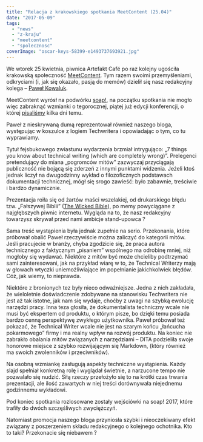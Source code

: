 ```yaml
---
title: "Relacja z krakowskiego spotkania MeetContent (25.04)"
date: "2017-05-09"
tags:
  - "news"
  - "z-kraju"
  - "meetcontent"
  - "spolecznosc"
coverImage: "oscar-keys-58399-e1493737693921.jpg"
---
```


We wtorek 25 kwietnia, piwnica Artefakt Café po raz kolejny ugościła krakowską
społeczność [MeetContent](http://meetcontent.org/). Tym razem swoimi
przemyśleniami, odkryciami (i, jak się okazało, pasją do memów) dzielił się nasz
redakcyjny kolega – [Paweł Kowaluk](http://techwriter.pl/kim-jestesmy/).

MeetContent wyrósł na podwórku [soap!](http://soapconf.com/), na początku
spotkania nie mogło więc zabraknąć wzmianki o tegorocznej, piątej już edycji
konferencji, o której
[pisaliśmy](http://techwriter.pl/konferencja-soap-2017-5-edycja-coraz-blizej/)
kilka dni temu.

Paweł z nieskrywaną dumą reprezentował również naszego bloga, występując w
koszulce z logiem Techwritera i opowiadając o tym, co tu wyprawiamy.

Tytuł fejsbukowego zwiastunu wydarzenia brzmiał intrygująco: „7 things you know
about technical writing (which are completely wrong)”. Prelegenci pretendujący
do miana „pogromców mitów” zazwyczaj przyciągają publiczność nie bojącą się
zderzeń z innymi punktami widzenia. Jeżeli ktoś jednak liczył na dwugodzinny
wykład o filozoficznych podstawach dokumentacji technicznej, mógł się srogo
zawieść: było zabawnie, treściwie i bardzo dynamicznie.

Prezentacja roiła się od żartów maści wszelakiej, od drukarskiego błędu tzw.
„Fałszywej Biblii”
([The Wicked Bible](https://en.wikipedia.org/wiki/Wicked_Bible)), po memy
powyciągane z najgłębszych piwnic internetu. Wygląda na to, że nasz redakcyjny
towarzysz skrywał przed nami ambicje stand-upowca ?

Sama treść wystąpienia była jednak zupełnie na serio. Przekonania, które
próbował obalić Paweł rzeczywiście można zaliczyć do kategorii mitów. Jeśli
pracujecie w branży, chyba zgodzicie się, że praca autora technicznego z
faktycznym „pisaniem” wspólnego ma odrobinę mniej, niż mogłoby się wydawać.
Niektóre z mitów być może chcieliby podtrzymać sami zainteresowani, jak na
przykład wiarę w to, że Technical Writerzy mają w głowach wtyczki
uniemożliwiające im popełnianie jakichkolwiek błędów. Cóż, jak wiemy, to
nieprawda.

Niektóre z bronionych tez były nieco odważniejsze. Jedna z nich zakładała, że
wieloletnie doświadczenie zdobywane na stanowisku Techwritera nie jest aż tak
istotne, jak nam się wydaje, choćby z uwagi na szybką ewolucję narzędzi pracy.
Inna teza głosiła, że dokumentalista techniczny wcale nie musi być ekspertem od
produktu, o którym pisze, bo dzięki temu posiada bardzo cenną perspektywę
zwykłego użytkownika. Paweł próbował też pokazać, że Technical Writer wcale nie
jest na szarym końcu „łańcucha pokarmowego” firmy i ma realny wpływ na rozwój
produktu. Na koniec nie zabrakło obalania mitów związanych z narzędziami – DITA
podzieliła swoje honorowe miejsce z szybko rozwijającym się Markdown, (który
również ma swoich zwolenników i przeciwników).

Na osobną wzmiankę zasługują aspekty techniczne wystąpienia. Każdy slajd
spełniał konkretną rolę i wyglądał świetnie, a narzucone tempo nie pozwalało się
nudzić. Siłą rzeczy przełożyło się to na krótki czas trwania prezentacji, ale
ilość zawartych w niej treści dorównywała niejednemu godzinnemu wykładowi.

Pod koniec spotkania rozlosowane zostały wejściówki na soap! 2017, które trafiły
do dwóch szczęśliwych zwyciężczyń.

Natomiast promocja naszego bloga przyniosła szybki i nieoczekiwany efekt
związany z poszerzeniem składu redakcyjnego o kolejnego ochotnika. Kto to taki?
Przekonacie się niebawem ?
